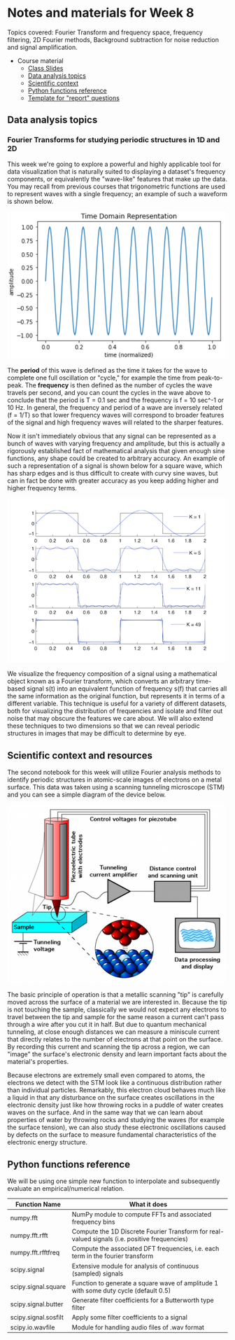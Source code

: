 # Notes and materials for Week 8

Topics covered: Fourier Transform and frequency space, frequency filtering, 2D Fourier methods, Background subtraction for noise reduction and signal amplification. 

* Course material
  * [Class Slides](https://docs.google.com/presentation/d/1qtrlylFrjuZ-4gW7CGqLBHZMTaFwV9tr8LRbnJbtHls/edit?usp=drive_link)
  * [Data analysis topics](#Data%20analysis%20topics)
  * [Scientific context](#Scientific%20context%20and%20resources)
  * [Python functions reference](#Python%20functions%20reference)
  * [Template for "report" questions](https://docs.google.com/document/d/1va2FBr_smgAQoA3sfFUr-7YVUBoQgQdOOOrBtR7fD_M/edit?usp=drive_link)

## Data analysis topics

### Fourier Transforms for studying periodic structures in 1D and 2D

This week we're going to explore a powerful and highly applicable tool for data visualization that is naturally suited to displaying a dataset's frequency components, or equivalently the "wave-like" features that make up the data. You may recall from previous courses that trigonometric functions are used to represent waves with a single frequency; an example of such a waveform is shown below.

<img src="figures/wave.PNG" width="500"/>

The **period** of this wave is defined as the time it takes for the wave to complete one full oscillation or "cycle," for example the time from peak-to-peak. The **frequency** is then defined as the number of cycles the wave travels per second, and you can count the cycles in the wave above to conclude that the period is T = 0.1 sec and the frequency is f = 10 sec^-1 or 10 Hz. In general, the frequency and period of a wave are inversely related (f = 1/T) so that lower frequency waves will correspond to broader features of the signal and high frequency waves will related to the sharper features. 

Now it isn't immediately obvious that any signal can be represented as a bunch of waves with varying frequency and amplitude, but this is actually a rigorously established fact of mathematical analysis that given enough sine functions, any shape could be created to arbitrary accuracy. An example of such a representation of a signal is shown below for a square wave, which has sharp edges and is thus difficult to create with curvy sine waves, but can in fact be done with greater accuracy as you keep adding higher and higher frequency terms.

<img src="figures/fourier_series.png" width="500"/>

We visualize the frequency composition of a signal using a mathematical object known as a Fourier transform, which converts an arbitrary time-based signal s(t) into an equivalent function of frequency s(f) that carries all the same information as the original function, but represents it in terms of a different variable. This technique is useful for a variety of different datasets, both for visualizing the distribution of frequencies and isolate and filter out noise that may obscure the features we care about. We will also extend these techniques to two dimensions so that we can reveal periodic structures in images that may be difficult to determine by eye. 


## Scientific context and resources

The second notebook for this week will utilize Fourier analysis methods to identify periodic structures in atomic-scale images of electrons on a metal surface. This data was taken using a scanning tunneling microscope (STM) and you can see a simple diagram of the device below. 

<img src="figures/STM.png" width="500"/>

The basic principle of operation is that a metallic scanning "tip" is carefully moved across the surface of a material we are interested in. Because the tip is not touching the sample, classically we would not expect any electrons to travel between the tip and sample for the same reason a current can't pass through a wire after you cut it in half. But due to quantum mechanical tunneling, at close enough distances we can measure a miniscule current that directly relates to the number of electrons at that point on the surface. By recording this current and scanning the tip across a region, we can "image" the surface's electronic density and learn important facts about the material's properties. 


Because electrons are extremely small even compared to atoms, the electrons we detect with the STM look like a continuous distribution rather than individual particles. Remarkably, this electron cloud behaves much like a liquid in that any disturbance on the surface creates oscillations in the electronic density just like how throwing rocks in a puddle of water creates waves on the surface. And in the same way that we can learn about properties of water by throwing rocks and studying the waves (for example the surface tension), we can also study these electronic oscillations caused by defects on the surface to measure fundamental characteristics of the electronic energy structure. 


## Python functions reference

We will be using one simple new function to interpolate and subsequently evaluate an empirical/numerical relation. 

| Function Name            | What it does |
| - | - |
| numpy.fft            | NumPy module to compute FFTs and associated frequency bins |
| numpy.fft.rfft       | Compute the 1D Discrete Fourier Transform for real-valued signals (i.e. positive frequencies) |
| numpy.fft.rfftfreq   | Compute the associated DFT frequencies, i.e. each term in the fourier transform |
| scipy.signal         | Extensive module for analysis of continuous (sampled) signals |
| scipy.signal.square  | Function to generate a square wave of amplitude 1 with some duty cycle (default 0.5) |
| scipy.signal.butter  | Generate filter coefficients for a Butterworth type filter |
| scipy.signal.sosfilt | Apply some filter coefficients to a signal |
| scipy.io.wavfile     | Module for handling audio files of .wav format |
<!--  LocalWords:  
 -->
<!--  LocalWords:  
 -->
